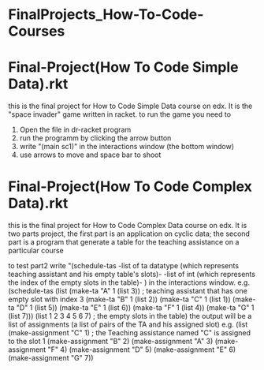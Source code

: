 # FinalProjects_How-To-Code-Courses

# Final-Project(How To Code Simple Data).rkt

this is the final project for How to Code Simple Data course on edx. It is the "space invader" game written in racket. to run the game you need to 
1. Open the file in dr-racket program 
2. run the programm by clicking the arrow button
3. write "(main sc1)" in the interactions window (the bottom window)
4. use arrows to move and space bar to shoot

# Final-Project(How To Code Complex Data).rkt

this is the final project for How to Code Complex Data course on edx.
It is two parts project, the first part is an application on cyclic data; 
the second part is a program that generate a table for the teaching assistance on a particular course

to test part2 write 
"(schedule-tas -list of ta datatype (which represents teaching assistant and his empty table's slots)-  -list of int (which represents the index of the empty slots in the table)- ) 
in the interactions window.
e.g. (schedule-tas (list     (make-ta "A" 1 (list 3)) ; teaching assistant that has one empty slot with index 3
                             (make-ta "B" 1 (list 2))
                             (make-ta "C" 1 (list 1))
                             (make-ta "D" 1 (list 5))
                             (make-ta "E" 1 (list 6))
                             (make-ta "F" 1 (list 4))
                             (make-ta "G" 1 (list 7))) (list 1 2 3 4 5 6 7) ; the empty slots in the table)
the output will be a list of assignments (a list of pairs of the TA and his assigned slot)
e.g. (list
           (make-assignment "C" 1)  ; the Teaching assistance named "C" is assigned to the slot 1
           (make-assignment "B" 2)
           (make-assignment "A" 3)
           (make-assignment "F" 4)
           (make-assignment "D" 5)
           (make-assignment "E" 6)
           (make-assignment "G" 7))

